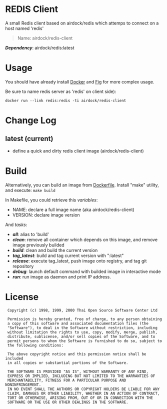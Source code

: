 # REDIS Client

A small Redis client based on airdock/redis which attemps to connect on a host named 'redis'

> Name: airdock/redis-client

***Dependency***: airdock/redis:latest
 

# Usage

You should have already install [Docker](https://www.docker.com/) and [Fig](http://www.fig.sh/) for more complex usage.

Be sure to name redis server as 'redis' on client side):

	docker run --link redis:redis -ti airdock/redis-client


# Change Log
 
## latest (current)

- define a quick and dirty redis client image (airdock/redis-client)

# Build

Alternatively, you can build an image from [Dockerfile](https://github.com/airdock-io/docker-redis).
Install "make" utility, and execute: `make build`

In Makefile, you could retrieve this *variables*:

- NAME: declare a full image name (aka airdock/redis-client)
- VERSION: declare image version

And *tasks*:

- ***all***: alias to 'build'
- ***clean***: remove all container which depends on this image, and remove image previously builded
- ***build***: clean and build the current version
- ***tag_latest***: build and tag current version with ":latest"
- ***release***: execute tag_latest, push image onto registry, and tag git repository
- ***debug***: launch default command with builded image in interactive mode
- ***run***: run image as daemon and print IP address.



# License

```
 Copyright (c) 1998, 1999, 2000 Thai Open Source Software Center Ltd

 Permission is hereby granted, free of charge, to any person obtaining
 a copy of this software and associated documentation files (the
 "Software"), to deal in the Software without restriction, including
 without limitation the rights to use, copy, modify, merge, publish,
 distribute, sublicense, and/or sell copies of the Software, and to
 permit persons to whom the Software is furnished to do so, subject to
 the following conditions:

 The above copyright notice and this permission notice shall be included
 in all copies or substantial portions of the Software.

 THE SOFTWARE IS PROVIDED "AS IS", WITHOUT WARRANTY OF ANY KIND,
 EXPRESS OR IMPLIED, INCLUDING BUT NOT LIMITED TO THE WARRANTIES OF
 MERCHANTABILITY, FITNESS FOR A PARTICULAR PURPOSE AND NONINFRINGEMENT.
 IN NO EVENT SHALL THE AUTHORS OR COPYRIGHT HOLDERS BE LIABLE FOR ANY
 CLAIM, DAMAGES OR OTHER LIABILITY, WHETHER IN AN ACTION OF CONTRACT,
 TORT OR OTHERWISE, ARISING FROM, OUT OF OR IN CONNECTION WITH THE
 SOFTWARE OR THE USE OR OTHER DEALINGS IN THE SOFTWARE.
```
